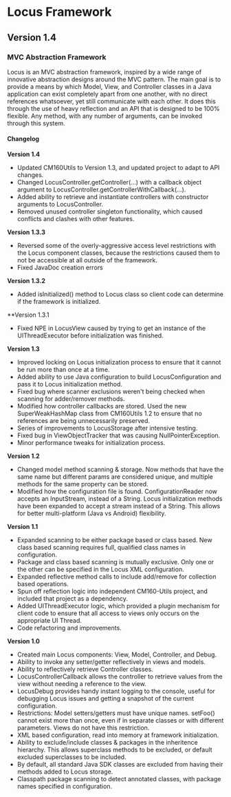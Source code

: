 # **Locus Framework**
## **Version 1.4**

### MVC Abstraction Framework

Locus is an MVC abstraction framework, inspired by a wide range of innovative abstraction designs around the MVC pattern. The main goal is to provide a means by which Model, View, and Controller classes in a Java application can exist completely apart from one another, with no direct references whatsoever, yet still communicate with each other. It does this through the use of heavy reflection and an API that is designed to be 100% flexible. Any method, with any number of arguments, can be invoked through this system.

#### Changelog

**Version 1.4**
+ Updated CM160Utils to Version 1.3, and updated project to adapt to API changes.
+ Changed LocusController.getController(...) with a callback object argument to LocusController.getControllerWithCallback(...).
+ Added ability to retrieve and instantiate controllers with constructor arguments to LocusController.
+ Removed unused controller singleton functionality, which caused conflicts and clashes with other features.

**Version 1.3.3**
+ Reversed some of the overly-aggressive access level restrictions with the Locus component classes, because the restrictions caused them to not be accessible at all outside of the framework.
+ Fixed JavaDoc creation errors

**Version 1.3.2**
+ Added isInitialized() method to Locus class so client code can determine if the framework is initialized.

**Version 1.3.1
+ Fixed NPE in LocusView caused by trying to get an instance of the UIThreadExecutor before initialization was finished.

**Version 1.3**
+ Improved locking on Locus initialization process to ensure that it cannot be run more than once at a time.
+ Added ability to use Java configuration to build LocusConfiguration and pass it to Locus initialization method.
+ Fixed bug where scanner exclusions weren't being checked when scanning for adder/remover methods.
+ Modified how controller callbacks are stored. Used the new SuperWeakHashMap class from CM160Utils 1.2 to ensure that no references are being unnecessarily preserved.
+ Series of improvements to LocusStorage after intensive testing.
+ Fixed bug in ViewObjectTracker that was causing NullPointerException.
+ Minor performance tweaks for initialization process.

**Version 1.2**
+ Changed model method scanning & storage. Now methods that have the same name but different params are considered unique, and multiple methods for the same property can be stored.
+ Modified how the configuration file is found. ConfigurationReader now accepts an InputStream, instead of a String. Locus initialization methods have been expanded to accept a stream instead of a String. This allows for better multi-platform (Java vs Android) flexibility.

**Version 1.1**
+ Expanded scanning to be either package based or class based. New class based scanning requires full, qualified class names in configuration.
+ Package and class based scanning is mutually exclusive. Only one or the other can be specified in the Locus XML configuration.
+ Expanded reflective method calls to include add/remove for collection based operations.
+ Spun off reflection logic into independent CM160-Utils project, and included that project as a dependency.
+ Added UIThreadExecutor logic, which provided a plugin mechanism for client code to ensure that all access to views only occurs on the appropriate UI Thread.
+ Code refactoring and improvements.

**Version 1.0**
+ Created main Locus components: View, Model, Controller, and Debug.
+ Ability to invoke any setter/getter reflectively in views and models.
+ Ability to reflectively retrieve Controller classes.
+ LocusControllerCallback allows the controller to retrieve values from the view without needing a reference to the view.
+ LocusDebug provides handy instant logging to the console, useful for debugging Locus issues and getting a snapshot of the current configuration.
+ Restrictions: Model setters/getters must have unique names. setFoo() cannot exist more than once, even if in separate classes or with different parameters. Views do not have this restriction.
+ XML based configuration, read into memory at framework initialization.
+ Ability to exclude/include classes & packages in the inheritence hierarchy. This allows superclass methods to be excluded, or default excluded superclasses to be included.
+ By default, all standard Java SDK classes are excluded from having their methods added to Locus storage.
+ Classpath package scanning to detect annotated classes, with package names specified in configuration.
